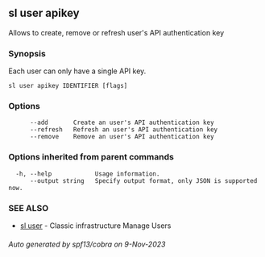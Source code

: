 ## sl user apikey

Allows to create, remove or refresh user's API authentication key

### Synopsis

Each user can only have a single API key.

```
sl user apikey IDENTIFIER [flags]
```

### Options

```
      --add       Create an user's API authentication key
      --refresh   Refresh an user's API authentication key
      --remove    Remove an user's API authentication key
```

### Options inherited from parent commands

```
  -h, --help            Usage information.
      --output string   Specify output format, only JSON is supported now.
```

### SEE ALSO

* [sl user](sl_user.md)	 - Classic infrastructure Manage Users

###### Auto generated by spf13/cobra on 9-Nov-2023
